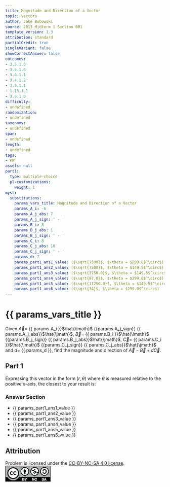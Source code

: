 ```yaml
---
title: Magnitude and Direction of a Vector
topic: Vectors
author: Jake Bobowski
source: 2013 Midterm 1 Section 001
template_version: 1.3
attribution: standard
partialCredit: true
singleVariant: false
showCorrectAnswer: false
outcomes:
- 3.5.1.0
- 3.5.1.6
- 3.4.1.1
- 3.4.1.2
- 3.5.1.1
- 1.13.1.1
- 3.6.1.0
difficulty:
- undefined
randomization:
- undefined
taxonomy:
- undefined
span:
- undefined
length:
- undefined
tags:
- PW
assets: null
part1:
  type: multiple-choice
  pl-customizations:
    weight: 1
myst:
  substitutions:
    params_vars_title: Magnitude and Direction of a Vector
    params_A_i: -6
    params_A_j_abs: 7
    params_A_j_sign: ' - '
    params_B_i: 8
    params_B_j_abs: 1
    params_B_j_sign: ' - '
    params_C_i: 8
    params_C_j_abs: 10
    params_C_j_sign: ' - '
    params_d: 7
    params_part1_ans1_value: ($\sqrt{7500}$, $\theta = $299.0$^\circ$)
    params_part1_ans2_value: ($\sqrt{7500}$, $\theta = $149.5$^\circ$)
    params_part1_ans3_value: ($\sqrt{3750.0}$, $\theta = $149.5$^\circ$)
    params_part1_ans4_value: ($\sqrt{87.0}$, $\theta = $299.0$^\circ$)
    params_part1_ans5_value: ($\sqrt{11250.0}$, $\theta = $149.5$^\circ$)
    params_part1_ans6_value: ($\sqrt{34}$, $\theta = $299.0$^\circ$)
---
```

# {{ params_vars_title }}
Given $\vec{A} =$ {{ params.A_i }}$\hat{\imath}$ {{params.A_j_sign}} {{ params.A_j_abs}}$\hat{\jmath}$, $\vec{B} =$ {{ params.B_i }}$\hat{\imath}$ {{params.B_j_sign}} {{ params.B_j_abs}}$\hat{\jmath}$, $\vec{C} =$ {{ params.C_i }}$\hat{\imath}$ {{params.C_j_sign}} {{ params.C_j_abs}}$\hat{\jmath}$ and $d=$ {{ params_d }}, find the magnitude and direction of $\vec{A}-\vec{B}+d\vec{C}$.

## Part 1

Expressing this vector in the form $(r,\theta)$ where $\theta$ is measured relative to the positive $x$-axis, the closest to your result is:

### Answer Section

- {{ params_part1_ans1_value }}
- {{ params_part1_ans2_value }}
- {{ params_part1_ans3_value }}
- {{ params_part1_ans4_value }}
- {{ params_part1_ans5_value }}
- {{ params_part1_ans6_value }}

## Attribution

Problem is licensed under the [CC-BY-NC-SA 4.0 license](https://creativecommons.org/licenses/by-nc-sa/4.0/).<br> ![The Creative Commons 4.0 license requiring attribution-BY, non-commercial-NC, and share-alike-SA license.](https://raw.githubusercontent.com/firasm/bits/master/by-nc-sa.png)